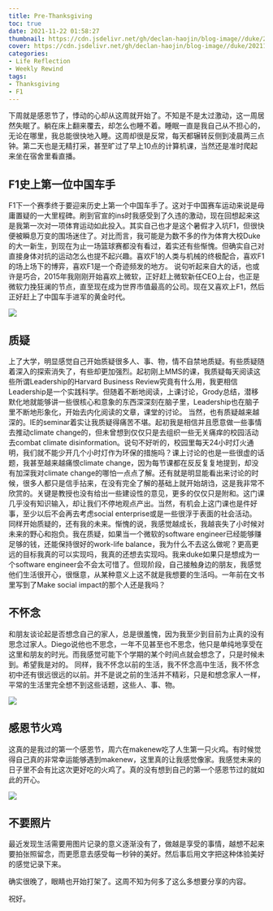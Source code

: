 ```yaml
---
title: Pre-Thanksgiving
toc: true
date: 2021-11-22 01:58:27
thumbnail: https://cdn.jsdelivr.net/gh/declan-haojin/blog-image//duke/20211122015812.png
cover: https://cdn.jsdelivr.net/gh/declan-haojin/blog-image//duke/20211122015812.png
categories:
- Life Reflection
- Weekly Rewind
tags:
- Thanksgiving
- F1
---
```

下周就是感恩节了，悸动的心却从这周就开始了。不知是不是太过激动，这一周居然失眠了。躺在床上翻来覆去，却怎么也睡不着。<!--more-->睡眠一直是我自己从不担心的，无论在哪里，我总能很快地入睡。这周却很是反常，每天都辗转反侧到凌晨两三点钟。第二天也是无精打采，甚至旷过了早上10点的计算机课，当然还是准时爬起来坐在宿舍里看直播。


## F1史上第一位中国车手
F1下一个赛季终于要迎来历史上第一个中国车手了。这对于中国赛车运动来说是毋庸置疑的一大里程碑。刷到官宣的ins时我感受到了久违的激动，现在回想起来这是我第一次对一项体育运动如此投入。其实自己也才是这个暑假才入坑F1，但很快便被瞬息万变的围场迷住了。对比而言，我可能是为数不多的作为体育大校Duke的大一新生，到现在为止一场篮球赛都没有看过，着实还有些惭愧。但确实自己对直接身体对抗的运动怎么也提不起兴趣。喜欢F1的人类与机械的终极配合，喜欢F1的场上场下的博弈，喜欢F1是一个奇迹频发的地方。
说句听起来自大的话，也或许是巧合，2015年我刚刚开始喜欢上微软，正好赶上微软新任CEO上台，也正是微软力挽狂澜的节点，直至现在成为世界市值最高的公司。现在又喜欢上F1，然后正好赶上了中国车手进军的黄金时代。

![](https://cdn.jsdelivr.net/gh/declan-haojin/blog-image//duke/20211122020055.png)

## 质疑
上了大学，明显感觉自己开始质疑很多人、事、物，情不自禁地质疑。有些质疑随着深入的探索消失了，有些却更加强烈。起初刚上MMS的课，我质疑每天阅读这些所谓Leadership的Harvard Business Review究竟有什么用，我更相信Leadership是一个实践科学。但随着不断地阅读，上课讨论，Grody总结，潜移默化地就能够讲一些很核心和意象的东西深深刻在脑子里，Leadership也在脑子里不断地形象化，开始去内化阅读的文章，课堂的讨论。
当然，也有质疑越来越深的。IE的seminar着实让我质疑得痛苦不堪。起初我是相信并且愿意做一些事情去推动climate change的，但未曾想到仅仅只是去组织一些无关痛痒的校园活动去combat climate disinformation。说句不好听的，校园里每天24小时灯火通明，我们就不能少开几个小时灯作为环保的措施吗？课上讨论的也是一些很虚的话题，我甚至越来越痛恨climate change，因为每节课都在反反复复地提到，却没有加深我对climate change的哪怕一点点了解。还有就是明显能看出来讨论的时候，很多人都只是信手拈来，在没有完全了解的基础上就开始胡诌，这是我非常不欣赏的。关键是教授也没有给出一些建设性的意见，更多的仅仅只是附和。这门课几乎没有知识输入，却让我们不停地观点产出。当然，有机会上这门课也是件好事，至少以后不会再去考虑social enterprise或是一些很浮于表面的社会活动。
同样开始质疑的，还有我的未来。惭愧的说，我感觉越成长，我越丧失了小时候对未来的野心和抱负。我在质疑，如果当一个微软的software engineer已经能够赚足够的钱，还能保持很好的work-life balance，我为什么不去这么做呢？更高更远的目标我真的可以实现吗，我真的还想去实现吗。我来duke如果只是想成为一个software engineer会不会太可惜了。但现阶段，自己接触身边的朋友，我感觉他们生活很开心，很惬意，从某种意义上这不就是我想要的生活吗。一年前在文书里写到了Make social impact的那个人还是我吗？
## 不怀念
和朋友谈论起是否想念自己的家人，总是很羞愧，因为我至少到目前为止真的没有思念过家人。Diego说他也不思念，一年不见甚至也不思念，他只是单纯地享受在这里和朋友的时光。而我感觉可能下个学期的某个时间点就会想念了，只是时候未到。希望我是对的。
同样，我不怀念以前的生活，我不怀念高中生活，我不怀念初中还有很远很远的以前。并不是说之前的生活并不精彩，只是和想念家人一样，平常的生活里完全想不到这些话题，这些人、事、物。

![](https://cdn.jsdelivr.net/gh/declan-haojin/blog-image//duke/20211122020136.png)

## 感恩节火鸡
这真的是我过的第一个感恩节，周六在makenew吃了人生第一只火鸡。有时候觉得自己真的非常幸运能够遇到makenew，这里真的让我感觉像家。我感觉未来的日子里不会有比这次更好吃的火鸡了。真的没有想到自己的第一个感恩节过的就如此的开心。

![](https://cdn.jsdelivr.net/gh/declan-haojin/blog-image//duke/20211122020214.png)

## 不要照片
最近发现生活需要用图片记录的意义逐渐没有了，做越是享受的事情，越想不起来要拍张照留念，而更愿意去感受每一秒钟的美好。然后事后用文字把这种体验美好的感觉记录下来。

确实很晚了，眼睛也开始打架了。这周不知为何多了这么多想要分享的内容。

祝好。